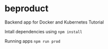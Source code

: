 # beproduct
Backend app for Docker and Kubernetes Tutorial

Intall dependencies using 
    `npm install`

Running apps 
    `npm run prod`
